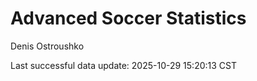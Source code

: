 # Advanced Soccer Statistics
Denis Ostroushko

<!-- gfm -->

Last successful data update: 2025-10-29 15:20:13 CST
